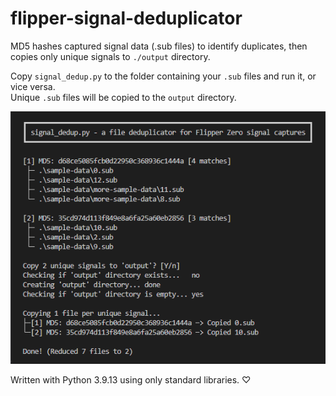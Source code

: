 # flipper-signal-deduplicator

MD5 hashes captured signal data (.sub files) to identify duplicates, then copies only unique signals to `./output` directory.

Copy `signal_dedup.py` to the folder containing your `.sub` files and run it, or vice versa.   
Unique `.sub` files will be copied to the `output` directory.

![Screenshot of signal_dedup.py in action](sample.png)

Written with Python 3.9.13 using only standard libraries. ♡
